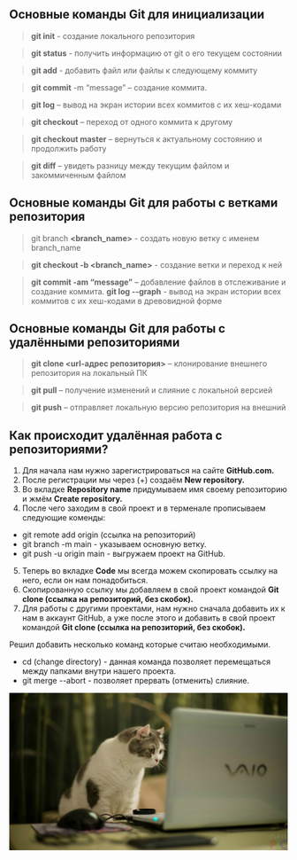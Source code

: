 ## Основные команды Git для инициализации
> **git init** - создание локального репозитория

> **git status** - получить информацию от git о его текущем состоянии

> **git add** - добавить файл или файлы к следующему коммиту

> **git commit** -m “message” – создание коммита.

> **git log** – вывод на экран истории всех коммитов с их хеш-кодами

> **git checkout** – переход от одного коммита к другому

> **git checkout master** – вернуться к актуальному состоянию и продолжить работу

> **git diff** – увидеть разницу между текущим файлом и закоммиченным файлом


## Основные команды Git для работы с ветками репозитория

> git branch **<branch_name>** - создать новую ветку с именем branch_name

> **git checkout  -b <branch_name>** - создание ветки и переход к ней

> **git commit -am “message”** – добавление файлов в отслеживание и       создание коммита.
> **git log --graph** - вывод на экран истории всех коммитов с их хеш-кодами в древовидной форме

## Основные команды Git для работы с удалёнными репозиториями

> **git clone <url-адрес репозитория>** – клонирование внешнего репозитория на  локальный ПК

> **git pull** – получение изменений и слияние с локальной версией

> **git push** – отправляет локальную версию репозитория на внешний

## Как происходит удалённая работа с репозиториями?

1. Для начала нам нужно зарегистрироваться на сайте __GitHub.com.__
2. После регистрации мы через (+) создаём __New repository.__
3. Во вкладке __Repository name__ придумываем имя своему репозиторию и жмём __Create repository.__
4. После чего заходим в свой проект и в терменале прописываем следующие коменды:
* git remote add origin (ссылка на репозиторий)
* git branch -m main - указываем основную ветку.
* git push -u origin main - выгружаем проект на GitHub.
5. Теперь во вкладке __Code__ мы всегда можем скопировать ссылку на него, если он нам понадобиться.
6. Скопированную ссылку мы добавляем в свой проект командой __Git clone (ссылка на репозиторий, без скобок).__
7. Для работы с другими проектами, нам нужно сначала добавить их к нам в аккаунт GitHub, а уже после этого и добавить в свой проект командой __Git clone (ссылка на репозиторий, без скобок).__

Решил добавить несколько команд которые считаю необходимыми.
* cd (change directory) - данная команда позволяет перемещаться между папками внутри нашего проекта.
* git merge --abort - позволяет прервать (отменить) слияние.

![Даже котик хочет учиться в GeekBrains](Kot-smotrit-na-ekran-noutbuka.jpg)